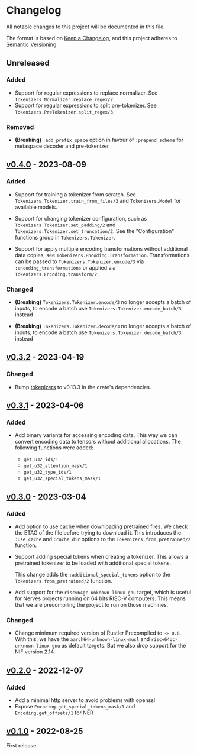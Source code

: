 # Changelog

All notable changes to this project will be documented in this file.

The format is based on [Keep a Changelog](https://keepachangelog.com/en/1.0.0/),
and this project adheres to [Semantic Versioning](https://semver.org/spec/v2.0.0.html).

## Unreleased

### Added

- Support for regular expressions to replace normalizer. See
  `Tokenizers.Normalizer.replace_regex/2`.
- Support for regular expressions to split pre-tokenizer. See
  `Tokenizers.PreTokenizer.split_regex/3`.

### Removed

- **(Breaking)** `:add_prefix_space` option in favour of `:prepend_scheme` for metaspace
  decoder and pre-tokenizer

## [v0.4.0] - 2023-08-09

### Added

- Support for training a tokenizer from scratch. See `Tokenizers.Tokenizer.train_from_files/3`
  and `Tokenizers.Model` for available models.

- Support for changing tokenizer configuration, such as `Tokenizers.Tokenizer.set_padding/2`
  and `Tokenizers.Tokenizer.set_truncation/2`. See the "Configuration" functions group in
  `Tokenizers.Tokenizer`.

- Support for apply multiple encoding transformations without additional data copies,
  see `Tokenizers.Encoding.Transformation`. Transformations can be passed to
  `Tokenizers.Tokenizer.encode/3` via `:encoding_transformations` or applied via
  `Tokenizers.Encoding.transform/2`.

### Changed

- **(Breaking)** `Tokenizers.Tokenizer.encode/3` no longer accepts a batch of inputs,
  to encode a batch use `Tokenizers.Tokenizer.encode_batch/3` instead

- **(Breaking)** `Tokenizers.Tokenizer.decode/3` no longer accepts a batch of inputs,
  to encode a batch use `Tokenizers.Tokenizer.decode_batch/3` instead

## [v0.3.2] - 2023-04-19

### Changed

- Bump [tokenizers](https://crates.io/crates/tokenizers) to v0.13.3 in the
  crate's dependencies.

## [v0.3.1] - 2023-04-06

### Added

- Add binary variants for accessing encoding data. This way we can convert encoding
  data to tensors without additional allocations. The following functions were added:

  - `get_u32_ids/1`
  - `get_u32_attention_mask/1`
  - `get_u32_type_ids/1`
  - `get_u32_special_tokens_mask/1`

## [v0.3.0] - 2023-03-04

### Added

- Add option to use cache when downloading pretrained files. We check the ETAG of
  the file before trying to download it. This introduces the `:use_cache` and `:cache_dir`
  options to the `Tokenizers.from_pretrained/2` function.

- Support adding special tokens when creating a tokenizer. This allows a pretrained
  tokenizer to be loaded with additional special tokens.

  This change adds the `:additional_special_tokens` option to the `Tokenizers.from_pretrained/2`
  function.

- Add support for the `riscv64gc-unknown-linux-gnu` target, which is useful for Nerves
  projects running on 64 bits RISC-V computers.
  This means that we are precompiling the project to run on those machines.

### Changed

- Change minimum required version of Rustler Precompiled to `~> 0.6`. With this, we have
  the `aarch64-unknown-linux-musl` and `riscv64gc-unknown-linux-gnu` as default targets.
  But we also drop support for the NIF version 2.14.

## [v0.2.0] - 2022-12-07

### Added

- Add a minimal http server to avoid problems with openssl
- Expose `Encoding.get_special_tokens_mask/1` and `Encoding.get_offsets/1` for NER

## [v0.1.0] - 2022-08-25

First release.

[v0.4.0]: https://github.com/elixir-nx/tokenizers/compare/v0.3.2...v0.4.0
[v0.3.2]: https://github.com/elixir-nx/tokenizers/compare/v0.3.1...v0.3.2
[v0.3.1]: https://github.com/elixir-nx/tokenizers/compare/v0.3.0...v0.3.1
[v0.3.0]: https://github.com/elixir-nx/tokenizers/compare/v0.2.0...v0.3.0
[v0.2.0]: https://github.com/elixir-nx/tokenizers/compare/v0.1.0...v0.2.0
[v0.1.0]: https://github.com/elixir-nx/tokenizers/releases/tag/v0.1.0
